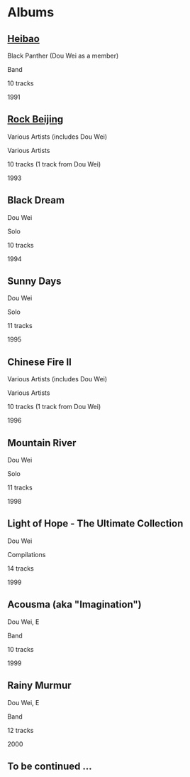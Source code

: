 <h1>Albums</h1>

[<h2>Heibao</h2>](heibao)

Black Panther (Dou Wei as a member)

Band

10 tracks

1991

[<h2>Rock Beijing</h2>](rock-beijing)

Various Artists (includes Dou Wei)

Various Artists

10 tracks (1 track from Dou Wei)

1993

## Black Dream

Dou Wei

Solo

10 tracks

1994

## Sunny Days

Dou Wei

Solo

11 tracks

1995

## Chinese Fire II

Various Artists (includes Dou Wei)

Various Artists

10 tracks (1 track from Dou Wei)

1996

## Mountain River

Dou Wei

Solo

11 tracks

1998

## Light of Hope - The Ultimate Collection

Dou Wei

Compilations

14 tracks

1999

## Acousma (aka "Imagination")

Dou Wei, E

Band

10 tracks

1999

## Rainy Murmur

Dou Wei, E

Band

12 tracks

2000

## To be continued ...
